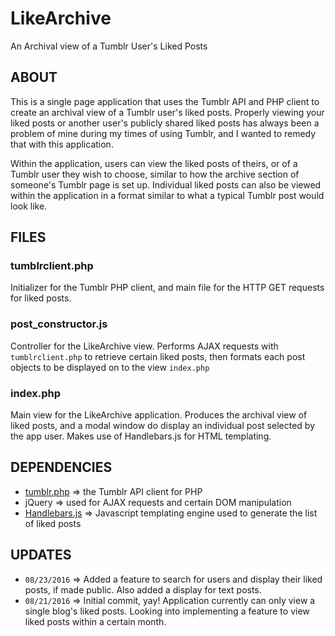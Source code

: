 # LikeArchive
An Archival view of a Tumblr User's Liked Posts

## ABOUT
This is a single page application that uses the Tumblr API and PHP client to create an archival view of a Tumblr user's liked posts. Properly viewing your liked posts or another user's publicly shared liked posts has always been a problem of mine during my times of using Tumblr, and I wanted to remedy that with this application.

Within the application, users can view the liked posts of theirs, or of a Tumblr user they wish to choose, similar to how the archive section of someone's Tumblr page is set up. Individual liked posts can also be viewed within the application in a format similar to what a typical Tumblr post would look like.

## FILES
### tumblrclient.php
Initializer for the Tumblr PHP client, and main file for the HTTP GET requests for liked posts.

### post_constructor.js
Controller for the LikeArchive view. Performs AJAX requests with `tumblrclient.php` to retrieve certain liked posts, then formats each post objects to be displayed on to the view `index.php`

### index.php
Main view for the LikeArchive application. Produces the archival view of liked posts, and a modal window do display an individual post selected by the app user. Makes use of Handlebars.js for HTML templating.

## DEPENDENCIES
- [tumblr.php](https://github.com/tumblr/tumblr.php) => the Tumblr API client for PHP
- jQuery => used for AJAX requests and certain DOM manipulation
- [Handlebars.js](http://handlebarsjs.com/) => Javascript templating engine used to generate the list of liked posts

## UPDATES
- `08/23/2016` => Added a feature to search for users and display their liked posts, if made public. Also added a display for text posts.
- `08/21/2016` => Initial commit, yay! Application currently can only view a single blog's liked posts. Looking into implementing a feature to view liked posts within a certain month.